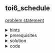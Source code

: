 ## toi6_schedule
[problem statement](https://programming.in.th/tasks/toi6_schedule)
<details>
<summary>hints</summary>
<ul>
<details>
<summary>hint 1</summary>

เรียงตามเวลา
</details>

<details>
<summary>hint 1.5</summary>

sweep line
</details>
</ul>
</details>
<details>
<summary>prerequisites</summary>
<ul>
<li> sweep line [Line Sweep Algorithms and Coordinate Compression](https://www.youtube.com/watch?v=2noC-1bv5Kc&t=3477s) </li>
</ul>
</details>
<details>
<summary>solution</summary>

โจทย์คือมีช่วงอยู่ทั้งหมด $n$ ช่วงโดยที่ แต่ละช่วงจะกำหนดเวลาที่ขอใช้ช่องสัญญาณตั้งแต่ $s_i$ ถึง $f_i$ โดยที่คำขอที่ $i$ จะทำได้เมื่อมีช่องสัญญานที่ใช้อยู่ $< k$ โจทย์ถามหาว่าแต่ละคำขอมีคำขอไหนที่จองช่องสัญญาณสำเร็จ

เราสามารถแก้โดยการทำ *sweep line* ได้

- คำขอใช้ช่องสัญญานที่ $i$  มีผลในช่วง $[s_i, f_i]$
- เราจะ represent ช่วง  $[s_i, f_i]$ ด้วย event point ได้แก่
    - $s_i$ (จุดที่เราจะเพิ่มคำขอ  $i$)
    - $f_i$ (จุดที่เราจะนำคำขอ $i$ ออก)
- โดยที่เราจะไล่จากเวลาน้อยไปมาก
    - ถ้าเป็นจุดเริ่มต้น ($s_i$)
        - ดูว่ามีการใช้ช่องสัญญาณ $< k$ ?
            - ใช่ → คำขอ $i$ ถูกตอบรับ และ เพิ่ม การใช้ช่องสัญญานไป +1
    - ถ้าเป็นจุดจบ ($f_i$)
        - ดูว่าคำขอ  $i$  ถูกตอบรับ ?
            - ใช่ → นำคำขอ $i$ ออก (ลดการใช้ช่องสัญญานไป 1)
- เมื่อเราทำเสร็จเราก็สามารถตอบคำถามแต่ละคำถามได้  $O(1)$ เนื่องจากเราทำ sweep line precompute มาแล้ว

<p>$TC = O(nlogn + m)$ //<code>nlogn</code> มาจากการ sort event point</p> 
</details>
  <details>
  <summary>code</summary>
  <ul>
    
  ```cpp
//toi6_schedule
//sweep line 
#include <cstdio>
#include <algorithm>
#define F first
#define S second
#define N 500000
std::pair<int,int> s[N], e[N]; //s -> starting of interval, e -> ending of interval
//s_i = e_i = {point, index}
int n, K, m, i, j, k, x, cur, ok[N]; //ok[i] check if did you insert i ?  
signed main(){
    scanf("%d %d %d", &n, &K, &m);
    for(i = 0; i<n; ++i) scanf("%d %d", &s[s[i].S = i].F, &e[e[i].S = i].F);
    std::sort(s, s+n); std::sort(e, e+n); // sort by time 
    //cur keeps current number slots used
    for(i = 0; i<n; i = j){
        for(x = s[i].F; k<n && e[k].F < x; ++k) cur -= (ok[e[k].S]); //remove eventpoint before x
        for(; j<n && s[j].F == x; ++j){
            if(cur < K) cur += (ok[s[j].S] = 1); //add
        }
        for(; k<n && e[k].F == x; ++k) cur -= (ok[e[k].S]); //remove only if we have inserted 
        //remove contribution of event that ended at x
    }
    while(m--){
        scanf("%d", &i); 
        ok[i-1] ? printf("Y ") : printf("N ");
    }
}
  ```
  </ul>
  </details>
